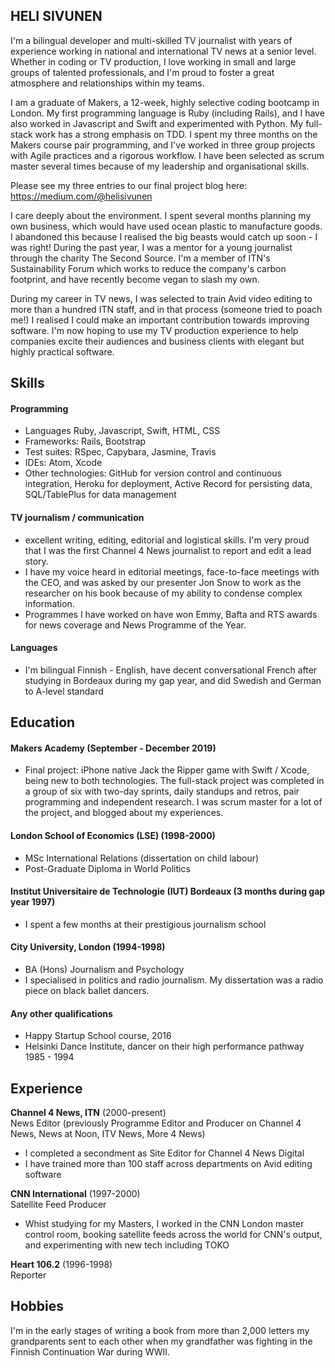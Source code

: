 ## HELI SIVUNEN

I'm a bilingual developer and multi-skilled TV journalist with years of experience working in national and international TV news at a senior level. Whether in coding or TV production, I love working in small and large groups of talented professionals, and I'm proud to foster a great atmosphere and relationships within my teams. 

I am a graduate of Makers, a 12-week, highly selective coding bootcamp in London. My first programming language is Ruby (including Rails), and I have also worked in Javascript and Swift and experimented with Python. My full-stack work has a strong emphasis on TDD. I spent my three months on the Makers course pair programming, and I've worked in three group projects with Agile practices and a rigorous workflow. I have been selected as scrum master several times because of my leadership and organisational skills.

Please see my three entries to our final project blog here: https://medium.com/@helisivunen

I care deeply about the environment. I spent several months planning my own business, which would have used ocean plastic to manufacture goods. I abandoned this because I realised the big beasts would catch up soon - I was right! During the past year, I was a mentor for a young journalist through the charity The Second Source. I'm a member of ITN's Sustainability Forum which works to reduce the company's carbon footprint, and have recently become vegan to slash my own.

During my career in TV news, I was selected to train Avid video editing to more than a hundred ITN staff, and in that process (someone tried to poach me!) I realised I could make an important contribution towards improving software. I'm now hoping to use my TV production experience to help companies excite their audiences and business clients with elegant but highly practical software. 

## Skills

#### Programming

- Languages Ruby, Javascript, Swift, HTML, CSS
- Frameworks: Rails, Bootstrap
- Test suites: RSpec, Capybara, Jasmine, Travis
- IDEs: Atom, Xcode
- Other technologies: GitHub for version control and continuous integration, Heroku for deployment, Active Record for
persisting data, SQL/TablePlus for data management

#### TV journalism / communication

- excellent writing, editing, editorial and logistical skills. I'm very proud that I was the first Channel 4 News journalist to report and edit a lead story.
- I have my voice heard in editorial meetings, face-to-face meetings with the CEO, and was asked by our presenter Jon Snow to work as the researcher on his book because of my ability to condense complex information. 
- Programmes I have worked on have won Emmy, Bafta and RTS awards for news coverage and News Programme of the Year.

#### Languages

- I'm bilingual Finnish - English, have decent conversational French after studying in Bordeaux during my gap year, and did Swedish and German to A-level standard

## Education

#### Makers Academy (September - December 2019)

- Final project: iPhone native Jack the Ripper game with Swift / Xcode, being new to both technologies. The full-stack project was completed in a group of six with two-day sprints, daily standups and retros, pair programming and independent research. I was scrum master for a lot of the project, and blogged about my experiences.

#### London School of Economics (LSE) (1998-2000)

- MSc International Relations (dissertation on child labour)
- Post-Graduate Diploma in World Politics

#### Institut Universitaire de Technologie (IUT) Bordeaux (3 months during gap year 1997)

- I spent a few months at their prestigious journalism school

#### City University, London (1994-1998)

- BA (Hons) Journalism and Psychology
- I specialised in politics and radio journalism. My dissertation was a radio piece on black ballet dancers.

#### Any other qualifications

- Happy Startup School course, 2016 
- Helsinki Dance Institute, dancer on their high performance pathway 1985 - 1994

## Experience

**Channel 4 News, ITN** (2000-present)    
News Editor (previously Programme Editor and Producer on Channel 4 News, News at Noon, ITV News, More 4 News)
- I completed a secondment as Site Editor for Channel 4 News Digital
- I have trained more than 100 staff across departments on Avid editing software

**CNN International** (1997-2000)   
Satellite Feed Producer
- Whist studying for my Masters, I worked in the CNN London master control room, booking satellite feeds across the world for CNN's output, and experimenting with new tech including TOKO

**Heart 106.2** (1996-1998)   
Reporter  

## Hobbies
I'm in the early stages of writing a book from more than 2,000 letters my grandparents sent to each other when my grandfather was fighting in the Finnish Continuation War during WWII.
